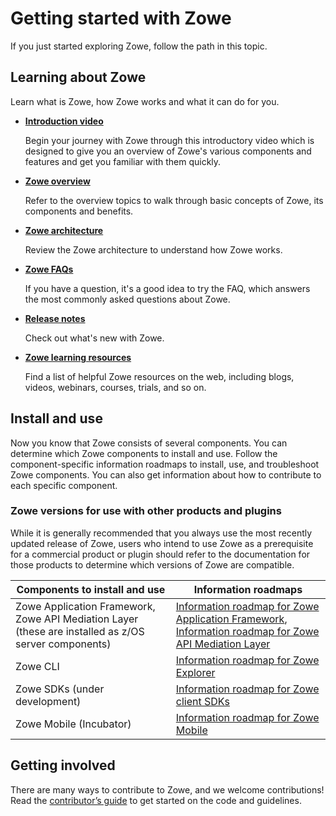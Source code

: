 # Getting started with Zowe

If you just started exploring Zowe, follow the path in this topic. 

## Learning about Zowe

Learn what is Zowe, how Zowe works and what it can do for you. 

- [**Introduction video**](https://youtu.be/7XpOjREP8JU)
   
   Begin your journey with Zowe through this introductory video which is designed to give you an overview of Zowe's various components and features and get you familiar with them quickly.

- [**Zowe overview**](overview.md)

   Refer to the overview topics to walk through basic concepts of Zowe, its components and benefits. 

- [**Zowe architecture**](zowe-architecture.md)

   Review the Zowe architecture to understand how Zowe works. 

- [**Zowe FAQs**](freqaskques.md)
   
   If you have a question, it's a good idea to try the FAQ, which answers the most commonly asked questions about Zowe.

- [**Release notes**](summaryofchanges.md)

   Check out what's new with Zowe. 
   
- [**Zowe learning resources**](zowe-resources.md)

   Find a list of helpful Zowe resources on the web, including blogs, videos, webinars, courses, trials, and so on. 

## Install and use

Now you know that Zowe consists of several components. You can determine which Zowe components to install and use. Follow the component-specific information roadmaps to install, use, and troubleshoot Zowe components. You can also get information about how to contribute to each specific component.  

### Zowe versions for use with other products and plugins

While it is generally recommended that you always use the most recently updated release of Zowe, users who intend to use Zowe as a prerequisite for a commercial product or plugin should refer to the documentation for those products to determine which versions of Zowe are compatible. 

Components to install and use |  Information roadmaps
---                           |  ---
Zowe Application Framework, Zowe API Mediation Layer (these are installed as z/OS server components) |  [Information roadmap for Zowe Application Framework](user-roadmap-app-framework.md), [Information roadmap for Zowe API Mediation Layer](user-roadmap-apiml.md)
Zowe CLI                      |  [Information roadmap for Zowe Explorer](user-roadmap-zowe-explorer.md)
Zowe SDKs (under development) |  [Information roadmap for Zowe client SDKs](user-roadmap-client-sdk.md)
Zowe Mobile (Incubator) | [Information roadmap for Zowe Mobile](user-roadmap-zowe-mobile.md)

## Getting involved

There are many ways to contribute to Zowe, and we welcome contributions! Read the [contributor’s guide](../contribute/roadmap-contribute.md) to get started on the code and guidelines.




